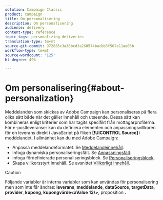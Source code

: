 ```yaml
---
solution: Campaign Classic
product: campaign
title: Om personalisering
description: Om personalisering
audience: delivery
content-type: reference
topic-tags: personalizing-deliveries
translation-type: tm+mt
source-git-commit: 972885c3a38bcd3a260574bacbb3f507e11ae05b
workflow-type: tm+mt
source-wordcount: '125'
ht-degree: 49%

---
```



# Om personalisering{#about-personalization}

Meddelanden som skickas av Adobe Campaign kan personaliseras på flera olika sätt både när det gäller innehåll och utseende. Dessa sätt kan kombineras enligt kriterier som har tagits specifikt från mottagarprofilerna. För e-postleveranser kan du definiera elementen och anpassningsvillkoren för en leverans direkt i JavaScript på fliken **[!UICONTROL Source]** i meddelandet. I allmänhet kan du med Adobe Campaign:

* Anpassa meddelandeformatet. Se [Meddelandeinnehåll](../../delivery/using/defining-the-email-content.md#message-content).
* Infoga dynamiska personaliseringsfält. Se [Anpassningsfält](../../delivery/using/personalization-fields.md).
* Infoga fördefinierade personaliseringsblock. Se [Personaliseringsblock](../../delivery/using/personalization-blocks.md).
* Skapa villkorsstyrt innehåll. Se avsnittet [Villkorligt innehåll](../../delivery/using/conditional-content.md).

>[!CAUTION]
>
>Följande variabler är interna variabler som kan användas för personalisering men som inte får ändras: **leverans**, **meddelande**, **dataSource**, **targetData**, **provider**, **kupong**, **kupongvärde&lt;aValue 13/>,** proposition **.**
